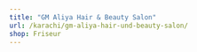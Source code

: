 ```yaml
---
title: "GM Aliya Hair & Beauty Salon"
url: /karachi/gm-aliya-hair-und-beauty-salon/
shop: Friseur
---
```

